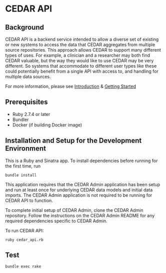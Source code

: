# CEDAR API

## Background
CEDAR API is a backend service intended to allow a diverse set of existing or new systems to access the data that CEDAR aggregates from multiple source repositories. This approach allows CEDAR to support many different types of uses. For example, a clinician and a researcher may both find CEDAR valuable, but the way they would like to use CEDAR may be very different. So systems that accommodate to different user types like these could potentially benefit from a single API with access to, and handling for multiple data sources.

For more information, please see [Introduction](doc/Introduction.md) & [Getting Started](doc/GettingStarted.md)

## Prerequisites

- Ruby 2.7.4 or later
- Bundler
- Docker (if building Docker image)

## Installation and Setup for the Development Environment

This is a Ruby and Sinatra app. To install dependencies before running for the first time, run

```
bundle install
```

This application requires that the CEDAR Admin application has been setup and run at least once for underlying CEDAR data models and initial data imports. The CEDAR Admin application is not required to be running for CEDAR API to function.

To complete initial setup of CEDAR Admin, clone the CEDAR Admin repository. Follow the instructions on the CEDAR Admin README for any required dependencies specific to CEDAR Admin.

To run CEDAR API:
```
ruby cedar_api.rb
```

## Test

```sh
bundle exec rake
```
